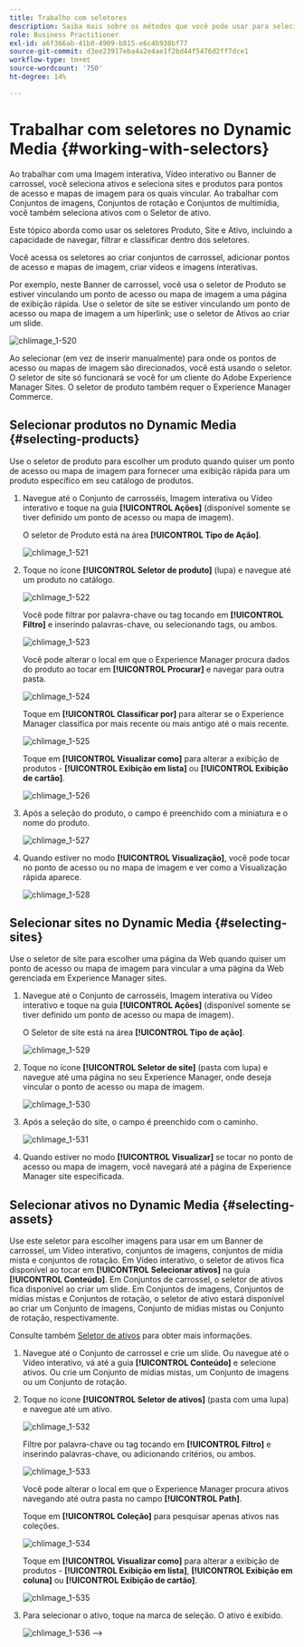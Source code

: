 ```yaml
---
title: Trabalho com seletores
description: Saiba mais sobre os métodos que você pode usar para selecionar ativos para imagens interativas, vídeos interativos e banners de carrossel no Dynamic Media.
role: Business Practitioner
exl-id: a6f366ab-41b8-4909-b815-e6c4b938bf77
source-git-commit: d3ee23917eba4a2e4ae1f2bd44f5476d2ff7dce1
workflow-type: tm+mt
source-wordcount: '750'
ht-degree: 14%

---
```


# Trabalhar com seletores no Dynamic Media {#working-with-selectors}

Ao trabalhar com uma Imagem interativa, Vídeo interativo ou Banner de carrossel, você seleciona ativos e seleciona sites e produtos para pontos de acesso e mapas de imagem para os quais vincular. Ao trabalhar com Conjuntos de imagens, Conjuntos de rotação e Conjuntos de multimídia, você também seleciona ativos com o Seletor de ativo.

Este tópico aborda como usar os seletores Produto, Site e Ativo, incluindo a capacidade de navegar, filtrar e classificar dentro dos seletores.

Você acessa os seletores ao criar conjuntos de carrossel, adicionar pontos de acesso e mapas de imagem, criar vídeos e imagens interativas.

Por exemplo, neste Banner de carrossel, você usa o seletor de Produto se estiver vinculando um ponto de acesso ou mapa de imagem a uma página de exibição rápida. Use o seletor de site se estiver vinculando um ponto de acesso ou mapa de imagem a um hiperlink; use o seletor de Ativos ao criar um slide.

![chlimage_1-520](assets/chlimage_1-520.png)

Ao selecionar (em vez de inserir manualmente) para onde os pontos de acesso ou mapas de imagem são direcionados, você está usando o seletor. O seletor de site só funcionará se você for um cliente do Adobe Experience Manager Sites. O seletor de produto também requer o Experience Manager Commerce.

## Selecionar produtos no Dynamic Media {#selecting-products}

Use o seletor de produto para escolher um produto quando quiser um ponto de acesso ou mapa de imagem para fornecer uma exibição rápida para um produto específico em seu catálogo de produtos.

1. Navegue até o Conjunto de carrosséis, Imagem interativa ou Vídeo interativo e toque na guia **[!UICONTROL Ações]** (disponível somente se tiver definido um ponto de acesso ou mapa de imagem).

   O seletor de Produto está na área **[!UICONTROL Tipo de Ação]**.

   ![chlimage_1-521](assets/chlimage_1-521.png)

1. Toque no ícone **[!UICONTROL Seletor de produto]** (lupa) e navegue até um produto no catálogo.

   ![chlimage_1-522](assets/chlimage_1-522.png)

   Você pode filtrar por palavra-chave ou tag tocando em **[!UICONTROL Filtro]** e inserindo palavras-chave, ou selecionando tags, ou ambos.

   ![chlimage_1-523](assets/chlimage_1-523.png)

   Você pode alterar o local em que o Experience Manager procura dados do produto ao tocar em **[!UICONTROL Procurar]** e navegar para outra pasta.

   ![chlimage_1-524](assets/chlimage_1-524.png)

   Toque em **[!UICONTROL Classificar por]** para alterar se o Experience Manager classifica por mais recente ou mais antigo até o mais recente.

   ![chlimage_1-525](assets/chlimage_1-525.png)

   Toque em **[!UICONTROL Visualizar como]** para alterar a exibição de produtos - **[!UICONTROL Exibição em lista]** ou **[!UICONTROL Exibição de cartão]**.

   ![chlimage_1-526](assets/chlimage_1-526.png)

1. Após a seleção do produto, o campo é preenchido com a miniatura e o nome do produto.

   ![chlimage_1-527](assets/chlimage_1-527.png)

1. Quando estiver no modo **[!UICONTROL Visualização]**, você pode tocar no ponto de acesso ou no mapa de imagem e ver como a Visualização rápida aparece.

   ![chlimage_1-528](assets/chlimage_1-528.png)

## Selecionar sites no Dynamic Media {#selecting-sites}

Use o seletor de site para escolher uma página da Web quando quiser um ponto de acesso ou mapa de imagem para vincular a uma página da Web gerenciada em Experience Manager sites.

1. Navegue até o Conjunto de carrosséis, Imagem interativa ou Vídeo interativo e toque na guia **[!UICONTROL Ações]** (disponível somente se tiver definido um ponto de acesso ou mapa de imagem).

   O Seletor de site está na área **[!UICONTROL Tipo de ação]**.

   ![chlimage_1-529](assets/chlimage_1-529.png)

1. Toque no ícone **[!UICONTROL Seletor de site]** (pasta com lupa) e navegue até uma página no seu Experience Manager, onde deseja vincular o ponto de acesso ou mapa de imagem.

   ![chlimage_1-530](assets/chlimage_1-530.png)

1. Após a seleção do site, o campo é preenchido com o caminho.

   ![chlimage_1-531](assets/chlimage_1-531.png)

1. Quando estiver no modo **[!UICONTROL Visualizar]** se tocar no ponto de acesso ou mapa de imagem, você navegará até a página de Experience Manager site especificada.

## Selecionar ativos no Dynamic Media {#selecting-assets}

Use este seletor para escolher imagens para usar em um Banner de carrossel, um Vídeo interativo, conjuntos de imagens, conjuntos de mídia mista e conjuntos de rotação. Em Vídeo interativo, o seletor de ativos fica disponível ao tocar em **[!UICONTROL Selecionar ativos]** na guia **[!UICONTROL Conteúdo]**. Em Conjuntos de carrossel, o seletor de ativos fica disponível ao criar um slide. Em Conjuntos de imagens, Conjuntos de mídias mistas e Conjuntos de rotação, o seletor de ativo estará disponível ao criar um Conjunto de imagens, Conjunto de mídias mistas ou Conjunto de rotação, respectivamente.

Consulte também [Seletor de ativos](/help/assets/search-assets.md#asset-selector) para obter mais informações.

1. Navegue até o Conjunto de carrossel e crie um slide. Ou navegue até o Vídeo interativo, vá até a guia **[!UICONTROL Conteúdo]** e selecione ativos. Ou crie um Conjunto de mídias mistas, um Conjunto de imagens ou um Conjunto de rotação.
1. Toque no ícone **[!UICONTROL Seletor de ativos]** (pasta com uma lupa) e navegue até um ativo.

   ![chlimage_1-532](assets/chlimage_1-532.png)

   Filtre por palavra-chave ou tag tocando em **[!UICONTROL Filtro]** e inserindo palavras-chave, ou adicionando critérios, ou ambos.

   ![chlimage_1-533](assets/chlimage_1-533.png)

   Você pode alterar o local em que o Experience Manager procura ativos navegando até outra pasta no campo **[!UICONTROL Path]**.

   Toque em **[!UICONTROL Coleção]** para pesquisar apenas ativos nas coleções.

   ![chlimage_1-534](assets/chlimage_1-534.png)

   Toque em **[!UICONTROL Visualizar como]** para alterar a exibição de produtos - **[!UICONTROL Exibição em lista]**, **[!UICONTROL Exibição em coluna]** ou **[!UICONTROL Exibição de cartão]**.

   ![chlimage_1-535](assets/chlimage_1-535.png)

1. Para selecionar o ativo, toque na marca de seleção. O ativo é exibido.

   ![chlimage_1-536](assets/chlimage_1-536.png)
 —>
